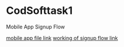 # CodSofttask1
Mobile App Signup Flow


[mobile app file link](https://www.figma.com/design/nKUyjpNPWC7QLQM7mWo7xD/Untitled?t=bwj7vnIk529tD9r8-1)
[working of signup flow link](https://www.figma.com/proto/nKUyjpNPWC7QLQM7mWo7xD/Untitled?t=bwj7vnIk529tD9r8-1)

